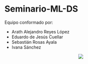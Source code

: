 # Seminario-ML-DS
Equipo conformado por:
* Arath Alejandro Reyes López
* Eduardo de Jesús Cuellar
* Sebastián Rosas Ayala
* Ivana Sánchez

<p align="center">
   <img src="https://i.kym-cdn.com/entries/icons/original/000/032/100/cover4.jpg"/>
</p>

